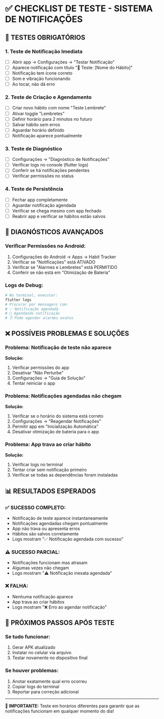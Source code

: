 # ✅ CHECKLIST DE TESTE - SISTEMA DE NOTIFICAÇÕES

## 🧪 **TESTES OBRIGATÓRIOS**

### **1. Teste de Notificação Imediata**

- [ ] Abrir app → Configurações → "Testar Notificação"
- [ ] Aparece notificação com título "🧪 Teste: [Nome do Hábito]"
- [ ] Notificação tem ícone correto
- [ ] Som e vibração funcionando
- [ ] Ao tocar, não dá erro

### **2. Teste de Criação e Agendamento**

- [ ] Criar novo hábito com nome "Teste Lembrete"
- [ ] Ativar toggle "Lembretes"
- [ ] Definir horário para 2 minutos no futuro
- [ ] Salvar hábito sem erros
- [ ] Aguardar horário definido
- [ ] Notificação aparece pontualmente

### **3. Teste de Diagnóstico**

- [ ] Configurações → "Diagnóstico de Notificações"
- [ ] Verificar logs no console (flutter logs)
- [ ] Conferir se há notificações pendentes
- [ ] Verificar permissões no status

### **4. Teste de Persistência**

- [ ] Fechar app completamente
- [ ] Aguardar notificação agendada
- [ ] Verificar se chega mesmo com app fechado
- [ ] Reabrir app e verificar se hábitos estão salvos

## 🔧 **DIAGNÓSTICOS AVANÇADOS**

### **Verificar Permissões no Android:**

1. Configurações do Android → Apps → Habit Tracker
2. Verificar se "Notificações" está ATIVADO
3. Verificar se "Alarmes e Lembretes" está PERMITIDO
4. Conferir se não está em "Otimização de Bateria"

### **Logs de Debug:**

```bash
# No terminal, executar:
flutter logs
# Procurar por mensagens com:
# ✅ Notificação agendada
# 📅 Agendando notificação
# ⏰ Pode agendar alarmes exatos
```

## ❌ **POSSÍVEIS PROBLEMAS E SOLUÇÕES**

### **Problema: Notificação de teste não aparece**

**Solução:**

1. Verificar permissões do app
2. Desativar "Não Perturbe"
3. Configurações → "Guia de Solução"
4. Tentar reiniciar o app

### **Problema: Notificações agendadas não chegam**

**Solução:**

1. Verificar se o horário do sistema está correto
2. Configurações → "Reagendar Notificações"
3. Permitir app em "Inicialização Automática"
4. Desativar otimização de bateria para o app

### **Problema: App trava ao criar hábito**

**Solução:**

1. Verificar logs no terminal
2. Tentar criar sem notificação primeiro
3. Verificar se todas as dependências foram instaladas

## 📊 **RESULTADOS ESPERADOS**

### **✅ SUCESSO COMPLETO:**

- Notificação de teste aparece instantaneamente
- Notificações agendadas chegam pontualmente
- App não trava ou apresenta erros
- Hábitos são salvos corretamente
- Logs mostram "✅ Notificação agendada com sucesso"

### **⚠️ SUCESSO PARCIAL:**

- Notificações funcionam mas atrasam
- Algumas vezes não chegam
- Logs mostram "⚠️ Notificação inexata agendada"

### **❌ FALHA:**

- Nenhuma notificação aparece
- App trava ao criar hábitos
- Logs mostram "❌ Erro ao agendar notificação"

## 🎯 **PRÓXIMOS PASSOS APÓS TESTE**

### **Se tudo funcionar:**

1. Gerar APK atualizado
2. Instalar no celular via arquivo
3. Testar novamente no dispositivo final

### **Se houver problemas:**

1. Anotar exatamente qual erro ocorreu
2. Copiar logs do terminal
3. Reportar para correção adicional

---

**🔔 IMPORTANTE:** Teste em horários diferentes para garantir que as notificações funcionam em qualquer momento do dia!
